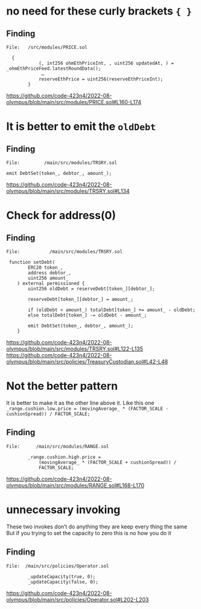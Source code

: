 # no need for these curly brackets `{ }`
## Finding
```
File:   /src/modules/PRICE.sol

  {
            (, int256 ohmEthPriceInt, , uint256 updatedAt, ) = _ohmEthPriceFeed.latestRoundData();
             …
            reserveEthPrice = uint256(reserveEthPriceInt);
        }

```
https://github.com/code-423n4/2022-08-olympus/blob/main/src/modules/PRICE.sol#L160-L174
# It is better to emit the `oldDebt`
## Finding
```
File:         /main/src/modules/TRSRY.sol

emit DebtSet(token_, debtor_, amount_);
```
https://github.com/code-423n4/2022-08-olympus/blob/main/src/modules/TRSRY.sol#L134

# Check for address(0)
## Finding
```
File:           /main/src/modules/TRSRY.sol

 function setDebt(
        ERC20 token_,
        address debtor_,
        uint256 amount_
    ) external permissioned {
        uint256 oldDebt = reserveDebt[token_][debtor_];

        reserveDebt[token_][debtor_] = amount_;

        if (oldDebt < amount_) totalDebt[token_] += amount_ - oldDebt;
        else totalDebt[token_] -= oldDebt - amount_;

        emit DebtSet(token_, debtor_, amount_);
    }

```
https://github.com/code-423n4/2022-08-olympus/blob/main/src/modules/TRSRY.sol#L122-L135
https://github.com/code-423n4/2022-08-olympus/blob/main/src/policies/TreasuryCustodian.sol#L42-L48

# Not the better pattern
It is better to make it as the other line above it. Like this one
`  _range.cushion.low.price = (movingAverage_ * (FACTOR_SCALE - cushionSpread)) / FACTOR_SCALE;`

## Finding
```
File:      /main/src/modules/RANGE.sol

        _range.cushion.high.price =
            (movingAverage_ * (FACTOR_SCALE + cushionSpread)) /
            FACTOR_SCALE;

```
https://github.com/code-423n4/2022-08-olympus/blob/main/src/modules/RANGE.sol#L168-L170

# unnecessary invoking
These two invokes don’t do anything they are keep every thing the same
But if you trying to set the capacity to zero this is no how you do it
## Finding
```
File:  /main/src/policies/Operator.sol

        _updateCapacity(true, 0);
        _updateCapacity(false, 0);

```
https://github.com/code-423n4/2022-08-olympus/blob/main/src/policies/Operator.sol#L202-L203

